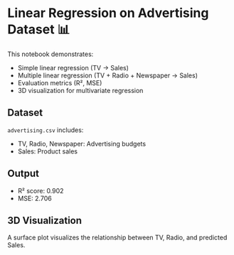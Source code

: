# Linear Regression on Advertising Dataset 📊

This notebook demonstrates:
- Simple linear regression (TV → Sales)
- Multiple linear regression (TV + Radio + Newspaper → Sales)
- Evaluation metrics (R², MSE)
- 3D visualization for multivariate regression

## Dataset
`advertising.csv` includes:
- TV, Radio, Newspaper: Advertising budgets
- Sales: Product sales

## Output
- R² score: 0.902
- MSE: 2.706

## 3D Visualization
A surface plot visualizes the relationship between TV, Radio, and predicted Sales.
